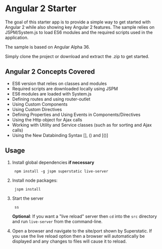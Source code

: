 # Angular 2 Starter

The goal of this starter app is to provide
a simple way to get started with Angular 2 while also showing key Angular 2 features. The sample
relies on JSPM/System.js to load ES6 modules and the required scripts used in the application.

The sample is based on Angular Alpha 36.

Simply clone the project or download and extract the .zip to get started.

## Angular 2 Concepts Covered

* ES6 version that relies on classes and modules
* Required scripts are downloaded locally using JSPM
* ES6 modules are loaded with System.js
* Defining routes and using router-outlet
* Using Custom Components
* Using Custom Directives
* Defining Properties and Using Events in Components/Directives
* Using the Http object for Ajax calls
* Working with Utility and Service classes (such as for sorting and Ajax calls)
* Using the New Databinding Syntax [], () and [()]

## Usage

1. Install global dependencies **if necessary**

        npm install -g jspm superstatic live-server

2. Install node packages:

        jspm install

3. Start the server

        ss
        
   **Optional**: If you want a "live reload" server then `cd` into the `src` directory and run `live-server` from the command-line.

4. Open a browser and navigate to the site/port shown by Superstatic. 
If you use the live reload option then a browser will automatically be displayed and any changes to files will cause it to reload.
